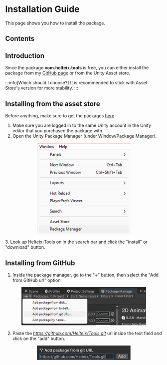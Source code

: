 ﻿---
sidebar_position: 0
---

# Installation Guide

This page shows you how to install the package.
## Contents

## Introduction
Since the package **com.helteix.tools** is free, you can either install the package from my [GitHub page](https://github.com/Helteix/Tools) or from the Unity Asset store.

:::info[Which should I choose?]
It is recommended to stick with Asset Store's version for more stability.
:::

## Installing from the asset store
Before anything, make sure to get the packages [here](https://assetstore.unity.com/)

1. Make sure you are logged in to the same Unity account in the Unity editor that you purchased the package with. 
2. Open the Unity Package Manager (under Window/Package Manager).
<p align="center"> 
<img src="/img/Tools/OpenPackageManagerWindow.png" width="300" class="centered-image"/>
</p>
3. Look up Helteix-Tools on in the search bar and click the "install" or "download" button.

## Installing from GitHub
1. Inside the package manager, go to the "+" button, then select the "Add from GitHub url" option
<p align="center"> 
<img src="/img/Tools/AddFromGit.png" width="400" class="centered-image"/>
</p>

2. Paste the *https://github.com/Helteix/Tools.git* url inside the text field and click on the "add" button.
<p align="center"> 
<img src="/img/Tools/AddFromGit_URL.png" width="300" class="centered-image"/>
</p>